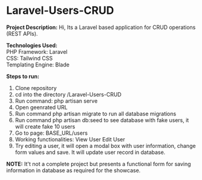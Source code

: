# Laravel-Users-CRUD
<b>Project Description:</b>
Hi, Its a Laravel based application for CRUD operations (REST APIs).

<b>Technologies Used:</b><br>
PHP Framework: Laravel<br>
CSS: Tailwind CSS<br>
Templating Engine: Blade<br>

<b>Steps to run:</b><br>
1. Clone repository
2. cd into the directory /Laravel-Users-CRUD
3. Run command: php artisan serve
4. Open geenrated URL
5. Run command php artisan migrate to run all database migrations
6. Run command php artisan db:seed to see database with fake users, it will create fake 10 users
7. Go to page: BASE_URL/users
8. Working functionalities:
    View User
    Edit User
9. Try editing a user, it will open a modal box with user information, change form values and save. It will update user record in database.

<b>NOTE:</b> It't not a complete project but presents a functional form for saving information in database as required for the showcase.
